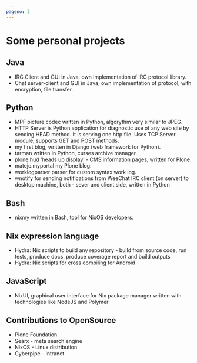 ```yaml
---
pageno: 2
---
```

# Some personal projects

## Java
- IRC Client and GUI in Java, own implementation of IRC protocol library.
- Chat server-client and GUI in Java, own implementation of protocol, with encryption, file transfer.

## Python
- MPF picture codec written in Python, algorythm very similar to JPEG.
- HTTP Server is Python application for diagnostic use of any web site by sending HEAD method. It is serving one http file. Uses TCP Server module, supports GET and POST
methods.
- my first blog, written in Django (web framework for Python).
- tarman written in Python, curses archive manager.
- plone.hud ’heads up display’ - CMS information pages, written for Plone.
- matejc.myportal my Plone blog.
- worklogparser parser for custom syntax work log.
- wnotify for sending notifications from WeeChat IRC client (on server) to desktop machine, both - sever and client side, written in Python

## Bash
- nixmy written in Bash, tool for NixOS developers.

## Nix expression language
- Hydra: Nix scripts to build any repository - build from source code, run tests, produce docs, produce coverage report and build outputs
- Hydra: Nix scripts for cross compiling for Android

## JavaScript
- NixUI, graphical user interface for Nix package manager written with technologies like NodeJS and Polymer

## Contributions to OpenSource
- Plone Foundation
- Searx - meta search engine
- NixOS - Linux distribution
- Cyberpipe - Intranet
